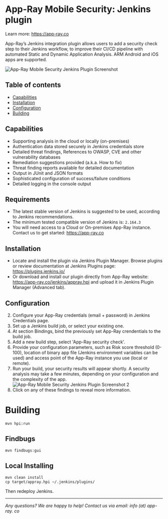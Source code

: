 # App-Ray Mobile Security: Jenkins plugin
Learn more: https://app-ray.co

App-Ray’s Jenkins integration plugin allows users to add a security check step to their Jenkins workflow, to improve their CI/CD pipeline with automated Static and Dynamic Application Analysis. ARM Android and iOS apps are supported.

![App-Ray Mobile Security Jenkins Plugin Screenshot](https://app-ray.co/jenkins/jenkins-01.jpg)

## Table of contents
* [Capabilities](#capabilities)
* [Installation](#installation)
* [Configuration](#configuration)
* [Building](#building)

## Capabilities
- Supporting analysis in the cloud or locally (on-premises)
- Authentication data stored securely in Jenkins credentials store
- Detailed threat findings, References to OWASP, CVE and other vulnerability databases
- Remediation suggestions provided (a.k.a. How to fix)
- Threat finding reports available for detailed documentation
- Output in JUnit and JSON formats
- Sophisticated configuration of success/failure conditions
- Detailed logging in the console output

## Requirements
- The latest stable version of Jenkins is suggested to be used, according to Jenkins recommendations.
- The minimum tested compatible version of Jenkins is: `2.164.3`
- You will need access to a Cloud or On-premises App-Ray instance. Contact us to get started: https://app-ray.co

## Installation
- Locate and install the plugin via Jenkins Plugin Manager. Browse plugins or review documentation at Jenkins Plugins page: https://plugins.jenkins.io/
- Or download and install our plugin directly from App-Ray website: https://app-ray.co/jenkins/appray.hpi
and upload it in Jenkins Plugin Manager (Advanced tab).

## Configuration
2. Configure your App-Ray credentials (email + password) in Jenkins Credentials page.
3. Set up a Jenkins build job, or select your existing one.
4. At section Bindings, bind the previously set App-Ray crendentials to the build job.
5. Add a new build step, select 'App-Ray security check'.
6. Provide your configuration parameters, such as Risk score threshold (0-100), location of binary app file (Jenkins environment variables can be used) and access point of the App-Ray instance you use (local or remote).
7. Run your build, your security results will appear shortly. A security analysis may take a few minutes, depending on your configuration and the complexity of the app.
![App-Ray Mobile Security Jenkins Plugin Screenshot 2](https://app-ray.co/jenkins/jenkins-02.jpg)
8. Click on any of these findings to reveal more information.


# Building

```
mvn hpi:run
```

## Findbugs
```
mvn findbugs:gui
```

## Local Installing
```
mvn clean install
cp target/appray.hpi ~/.jenkins/plugins/
```
Then redeploy Jenkins.

---

_Any questions? We are happy to help! Contact us via email: info (at) app-ray. co_
